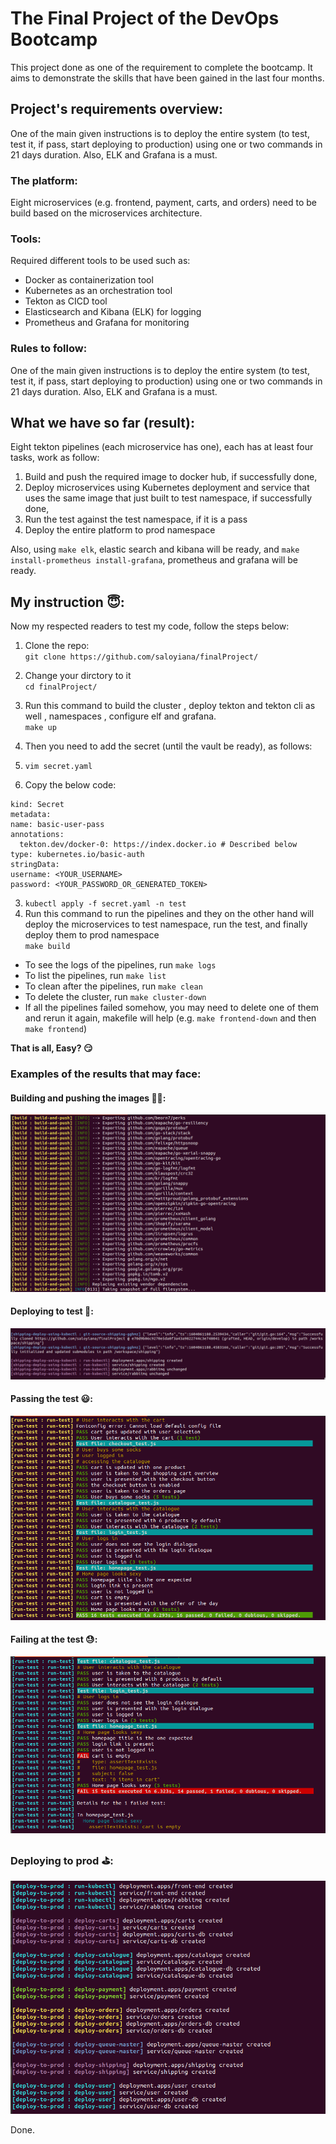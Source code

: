 # The Final Project of the DevOps Bootcamp


This project done as one of the requirement to complete the bootcamp. It aims to demonstrate the skills that have been gained in the last four months.


## Project's requirements overview:   
One of the main given instructions is to deploy the entire system (to test, test it, if pass, start deploying to production) using one or two commands in 21 days duration. Also, ELK and Grafana is a must.  

### The platform:
Eight microservices (e.g. frontend, payment, carts, and orders) need to be build based on the microservices architecture.  

### Tools:
Required different tools to be used such as:  
* Docker as containerization tool  
* Kubernetes as an orchestration tool  
* Tekton as CICD tool  
* Elasticsearch and Kibana (ELK) for logging 
* Prometheus and Grafana for monitoring  

### Rules to follow:   
One of the main given instructions is to deploy the entire system (to test, test it, if pass, start deploying to production) using one or two commands in 21 days duration. Also, ELK and Grafana is a must.  


## What we have so far (result): 
Eight tekton pipelines (each microservice has one), each has at least four tasks,  work as follow:  
1. Build and push the required image to docker hub, if successfully done, 
2. Deploy microservices using Kubernetes deployment and service that uses the same image that just built to test namespace, if successfully done,
3. Run the test against the test namespace, if it is a pass 
4. Deploy the entire platform to prod namespace  

Also, using `make elk`, elastic search and kibana will be ready, and `make install-prometheus install-grafana`, prometheus and grafana will be ready.

## My instruction :innocent::

Now my respected readers to test my code, follow the steps below:

1. Clone the repo:   
`git clone https://github.com/saloyiana/finalProject/`  
2. Change your dirctory to it   
`cd finalProject/`     
3. Run this command to build the cluster , deploy tekton and tekton cli as well , namespaces , configure elf and grafana.   
`make up`   

4. Then you need to add the secret (until the vault be ready), as follows:
  1. `vim secret.yaml`  
  2. Copy the below code:
  ``` apiVersion: v1
kind: Secret
metadata:
  name: basic-user-pass
  annotations:
    tekton.dev/docker-0: https://index.docker.io # Described below
type: kubernetes.io/basic-auth
stringData:
  username: <YOUR_USERNAME>
  password: <YOUR_PASSWORD_OR_GENERATED_TOKEN>
```
  3. `kubectl apply -f secret.yaml -n test`
5. Run this command to run the pipelines and they on the other hand will deploy the microservices to test namespace, run the test, and finally deploy them to prod namespace   
`make build`  

* To see the logs of the pipelines, run `make logs`
* To list the pipelines, run `make list`
* To clean after the pipelines, run  `make clean`
* To delete the cluster, run 
 `make cluster-down`
* If all the pipelines failed somehow, you may need to delete one of them and rerun it again, makefile will help (e.g. `make frontend-down` and then `make frontend`)   

**That is all, Easy? :smirk:**

### Examples of the results that may face: 

#### Building and pushing the images :woman_juggling::
![Test Image 1](image/step-1.png)

#### Deploying to test :fist_left::
![Test Image 2](image/step-2.png)

#### Passing the test :smiley::
![Test Image 3](image/step-3-pass.png)

#### Failing at the test :sweat::
![Test Image 4](image/step-3-fail.png)

### Deploying to prod :golf::
![Test Image 5](image/step-4.png)

Done. 
